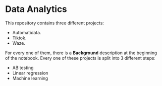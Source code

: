 # Data Analytics

This repository contains three different projects:

- Automatidata.
- Tiktok.
- Waze.

For every one of them, there is a **Background** description at the beginning of the notebook. Every one of these projects is split into 3 different steps:

- AB testing
- Linear regression
- Machine learning


